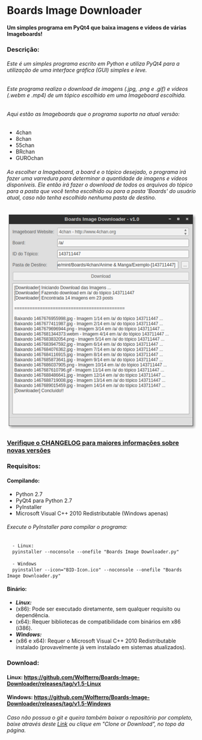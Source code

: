 # Boards Image Downloader
#### Um simples programa em PyQt4 que baixa imagens e vídeos de várias Imageboards!

### Descrição:

###### Este é um simples programa escrito em Python e utiliza PyQt4 para a utilização de uma interface gráfica (GUI) simples e leve.

###### Este programa realiza o download de imagens (.jpg, .png e .gif) e vídeos (.webm e .mp4) de um tópico escolhido em uma Imageboard escolhida.

###### Aqui estão as Imageboards que o programa suporta na atual versão:
- 4chan
- 8chan
- 55chan
- BRchan
- GUROchan

###### Ao escolher a Imageboard, a board e o tópico desejado, o programa irá fazer uma varredura para determinar a quantidade de imagens e vídeos disponíveis. Ele então irá fazer o download de todos os arquivos do tópico para a pasta que você tenha escolhido ou para a pasta 'Boards' do usuário atual, caso não tenha escolhido nenhuma pasta de destino.

![Boards Image Downloader](https://raw.githubusercontent.com/Wolfterro/wolfterro.github.io/master/posts/img/imagens_de_projetos/boards_image_downloader.png)

### [Verifique o CHANGELOG para maiores informações sobre novas versões](https://raw.github.com/Wolfterro/Boards-Image-Downloader/master/CHANGELOG.txt)

### Requisitos:

#### Compilando:
- Python 2.7
- PyQt4 para Python 2.7
- PyInstaller
- Microsoft Visual C++ 2010 Redistributable (Windows apenas)

###### Execute o PyInstaller para compilar o programa:

      - Linux:
      pyinstaller --noconsole --onefile "Boards Image Downloader.py"
      
      - Windows
      pyinstaller --icon="BID-Icon.ico" --noconsole --onefile "Boards Image Downloader.py"

#### Binário:
- ***Linux:*** 
- (x86): Pode ser executado diretamente, sem qualquer requisito ou dependência.
- (x64): Requer bibliotecas de compatibilidade com binários em x86 (i386).
- ***Windows:*** 
- (x86 e x64): Requer o Microsoft Visual C++ 2010 Redistributable instalado (provavelmente já vem instalado em sistemas atualizados).

### Download:

#### Linux: https://github.com/Wolfterro/Boards-Image-Downloader/releases/tag/v1.5-Linux

#### Windows: https://github.com/Wolfterro/Boards-Image-Downloader/releases/tag/v1.5-Windows

###### Caso não possua o git e queira também baixar o repositório por completo, baixe através deste [Link](https://github.com/Wolfterro/Boards-Image-Downloader/archive/master.zip) ou clique em "Clone or Download", no topo da página.
